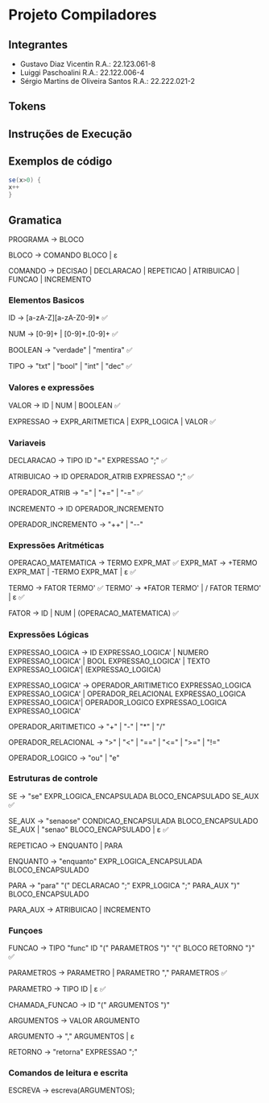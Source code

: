 # Projeto Compiladores

## Integrantes
- Gustavo Diaz Vicentin R.A.: 22.123.061-8
- Luiggi Paschoalini R.A.: 22.122.006-4
- Sérgio Martins de Oliveira Santos R.A.: 22.222.021-2


## Tokens

## Instruções de Execução

## Exemplos de código

```java
se(x>0) {
x++
}
```

## Gramatica
PROGRAMA -> BLOCO

BLOCO -> COMANDO BLOCO | ε

COMANDO -> DECISAO | DECLARACAO | REPETICAO | ATRIBUICAO | FUNCAO | INCREMENTO

### Elementos Basicos
ID -> [a-zA-Z][a-zA-Z0-9]* ✅

NUM -> [0-9]+ | [0-9]+.[0-9]+ ✅

BOOLEAN -> "verdade" | "mentira" ✅

TIPO -> "txt" | "bool" | "int" | "dec" ✅

### Valores e expressões
VALOR -> ID | NUM | BOOLEAN ✅

EXPRESSAO -> EXPR_ARITMETICA | EXPR_LOGICA | VALOR ✅

### Variaveis
DECLARACAO -> TIPO ID "=" EXPRESSAO ";" ✅

ATRIBUICAO -> ID OPERADOR_ATRIB EXPRESSAO ";" ✅

OPERADOR_ATRIB -> "=" | "+=" | "-=" ✅

INCREMENTO -> ID OPERADOR_INCREMENTO

OPERADOR_INCREMENTO -> "++" | "--"

### Expressões Aritméticas
OPERACAO_MATEMATICA ->  TERMO EXPR_MAT ✅
EXPR_MAT -> +TERMO EXPR_MAT | -TERMO EXPR_MAT | ε ✅

TERMO -> FATOR TERMO' ✅
TERMO' -> *FATOR TERMO' | / FATOR TERMO' | ε ✅

FATOR -> ID | NUM | (OPERACAO_MATEMATICA) ✅

### Expressões Lógicas
EXPRESSAO_LOGICA -> ID EXPRESSAO_LOGICA' | NUMERO EXPRESSAO_LOGICA' | BOOL EXPRESSAO_LOGICA'  | TEXTO EXPRESSAO_LOGICA'| (EXPRESSAO_LOGICA)

EXPRESSAO_LOGICA' -> OPERADOR_ARITIMETICO EXPRESSAO_LOGICA EXPRESSAO_LOGICA' | OPERADOR_RELACIONAL EXPRESSAO_LOGICA EXPRESSAO_LOGICA'| OPERADOR_LOGICO EXPRESSAO_LOGICA EXPRESSAO_LOGICA'

OPERADOR_ARITIMETICO -> "+" | "-" | "*" | "/"

OPERADOR_RELACIONAL -> ">" | "<" | "==" | "<=" | ">=" | "!="

OPERADOR_LOGICO -> "ou" | "e"

### Estruturas de controle

SE ->  "se" EXPR_LOGICA_ENCAPSULADA BLOCO_ENCAPSULADO SE_AUX ✅

SE_AUX -> "senaose" CONDICAO_ENCAPSULADA BLOCO_ENCAPSULADO SE_AUX | "senao" BLOCO_ENCAPSULADO | ε ✅

REPETICAO -> ENQUANTO | PARA

ENQUANTO -> "enquanto" EXPR_LOGICA_ENCAPSULADA BLOCO_ENCAPSULADO

PARA -> "para" "(" DECLARACAO ";" EXPR_LOGICA ";" PARA_AUX ")" BLOCO_ENCAPSULADO

PARA_AUX ->  ATRIBUICAO | INCREMENTO


### Funçoes

FUNCAO -> TIPO "func" ID "(" PARAMETROS ")" "{" BLOCO RETORNO "}" ✅

PARAMETROS -> PARAMETRO | PARAMETRO "," PARAMETROS ✅

PARAMETRO -> TIPO ID | ε ✅

CHAMADA_FUNCAO -> ID "(" ARGUMENTOS ")"

ARGUMENTOS -> VALOR ARGUMENTO

ARGUMENTO -> "," ARGUMENTOS | ε

RETORNO -> "retorna" EXPRESSAO ";"

### Comandos de leitura e escrita

ESCREVA -> escreva(ARGUMENTOS);
